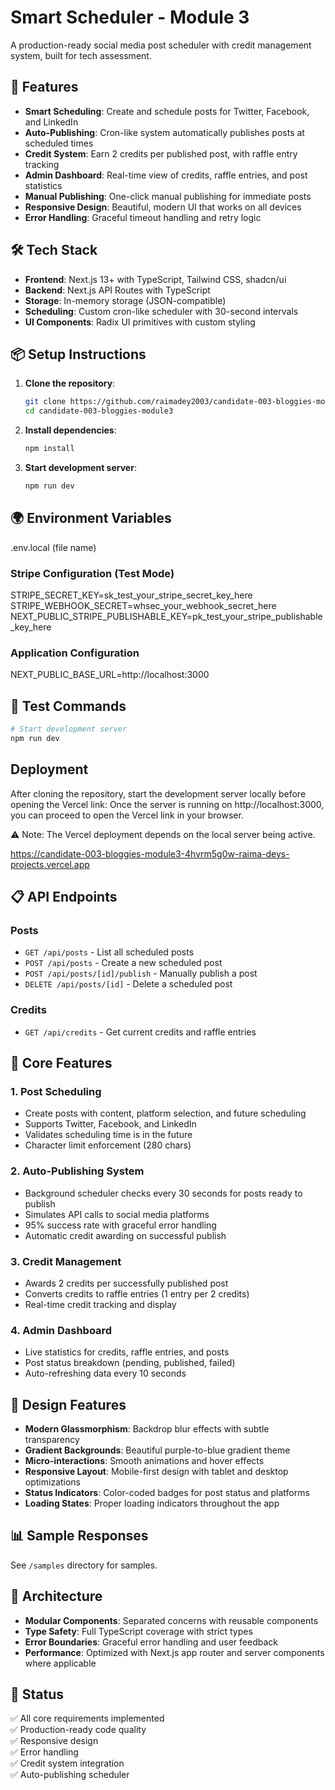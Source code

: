 # Smart Scheduler - Module 3

A production-ready social media post scheduler with credit management system, built for tech assessment.

## 🚀 Features

- **Smart Scheduling**: Create and schedule posts for Twitter, Facebook, and LinkedIn
- **Auto-Publishing**: Cron-like system automatically publishes posts at scheduled times
- **Credit System**: Earn 2 credits per published post, with raffle entry tracking
- **Admin Dashboard**: Real-time view of credits, raffle entries, and post statistics
- **Manual Publishing**: One-click manual publishing for immediate posts
- **Responsive Design**: Beautiful, modern UI that works on all devices
- **Error Handling**: Graceful timeout handling and retry logic

## 🛠️ Tech Stack

- **Frontend**: Next.js 13+ with TypeScript, Tailwind CSS, shadcn/ui
- **Backend**: Next.js API Routes with TypeScript
- **Storage**: In-memory storage (JSON-compatible)
- **Scheduling**: Custom cron-like scheduler with 30-second intervals
- **UI Components**: Radix UI primitives with custom styling

## 📦 Setup Instructions

1. **Clone the repository**:
   ```bash
   git clone https://github.com/raimadey2003/candidate-003-bloggies-module3.git
   cd candidate-003-bloggies-module3
   ```

2. **Install dependencies**:
   ```bash
   npm install
   ```

3. **Start development server**:
   ```bash
   npm run dev


   ```

## 🌍 Environment Variables
.env.local (file name)
### Stripe Configuration (Test Mode)
STRIPE_SECRET_KEY=sk_test_your_stripe_secret_key_here
STRIPE_WEBHOOK_SECRET=whsec_your_webhook_secret_here
NEXT_PUBLIC_STRIPE_PUBLISHABLE_KEY=pk_test_your_stripe_publishable_key_here

### Application Configuration
NEXT_PUBLIC_BASE_URL=http://localhost:3000

## 🧪 Test Commands

```bash
# Start development server
npm run dev


```

## Deployment
After cloning the repository, start the development server locally before opening the Vercel link:
Once the server is running on http://localhost:3000, you can proceed to open the Vercel link in your browser.

⚠️ Note: The Vercel deployment depends on the local server being active.

https://candidate-003-bloggies-module3-4hvrm5g0w-raima-deys-projects.vercel.app


## 📋 API Endpoints

### Posts
- `GET /api/posts` - List all scheduled posts
- `POST /api/posts` - Create a new scheduled post
- `POST /api/posts/[id]/publish` - Manually publish a post
- `DELETE /api/posts/[id]` - Delete a scheduled post

### Credits
- `GET /api/credits` - Get current credits and raffle entries

## 🎯 Core Features

### 1. Post Scheduling
- Create posts with content, platform selection, and future scheduling
- Supports Twitter, Facebook, and LinkedIn
- Validates scheduling time is in the future
- Character limit enforcement (280 chars)

### 2. Auto-Publishing System
- Background scheduler checks every 30 seconds for posts ready to publish
- Simulates API calls to social media platforms
- 95% success rate with graceful error handling
- Automatic credit awarding on successful publish

### 3. Credit Management
- Awards 2 credits per successfully published post
- Converts credits to raffle entries (1 entry per 2 credits)
- Real-time credit tracking and display

### 4. Admin Dashboard
- Live statistics for credits, raffle entries, and posts
- Post status breakdown (pending, published, failed)
- Auto-refreshing data every 10 seconds

## 🎨 Design Features

- **Modern Glassmorphism**: Backdrop blur effects with subtle transparency
- **Gradient Backgrounds**: Beautiful purple-to-blue gradient theme
- **Micro-interactions**: Smooth animations and hover effects
- **Responsive Layout**: Mobile-first design with tablet and desktop optimizations
- **Status Indicators**: Color-coded badges for post status and platforms
- **Loading States**: Proper loading indicators throughout the app

## 📊 Sample Responses

See `/samples` directory for samples.

## 🔧 Architecture

- **Modular Components**: Separated concerns with reusable components
- **Type Safety**: Full TypeScript coverage with strict types
- **Error Boundaries**: Graceful error handling and user feedback
- **Performance**: Optimized with Next.js app router and server components where applicable

## 🚦 Status

✅ All core requirements implemented  
✅ Production-ready code quality  
✅ Responsive design  
✅ Error handling  
✅ Credit system integration  
✅ Auto-publishing scheduler  

